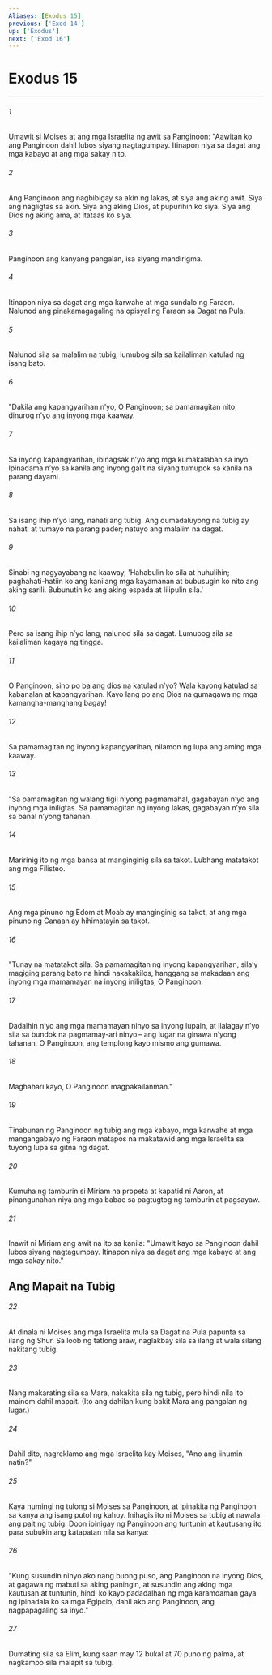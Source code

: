 ```yaml
---
Aliases: [Exodus 15]
previous: ['Exod 14']
up: ['Exodus']
next: ['Exod 16']
---
```

# Exodus 15

***

###### 1
Umawit si Moises at ang mga Israelita ng awit sa Panginoon: "Aawitan ko ang Panginoon dahil lubos siyang nagtagumpay. Itinapon niya sa dagat ang mga kabayo at ang mga sakay nito. 

###### 2
Ang Panginoon ang nagbibigay sa akin ng lakas, at siya ang aking awit. Siya ang nagligtas sa akin. Siya ang aking Dios, at pupurihin ko siya. Siya ang Dios ng aking ama, at itataas ko siya. 

###### 3
Panginoon ang kanyang pangalan, isa siyang mandirigma. 

###### 4
Itinapon niya sa dagat ang mga karwahe at mga sundalo ng Faraon. Nalunod ang pinakamagagaling na opisyal ng Faraon sa Dagat na Pula. 

###### 5
Nalunod sila sa malalim na tubig; lumubog sila sa kailaliman katulad ng isang bato. 

###### 6
"Dakila ang kapangyarihan nʼyo, O Panginoon; sa pamamagitan nito, dinurog nʼyo ang inyong mga kaaway. 

###### 7
Sa inyong kapangyarihan, ibinagsak nʼyo ang mga kumakalaban sa inyo. Ipinadama nʼyo sa kanila ang inyong galit na siyang tumupok sa kanila na parang dayami. 

###### 8
Sa isang ihip nʼyo lang, nahati ang tubig. Ang dumadaluyong na tubig ay nahati at tumayo na parang pader; natuyo ang malalim na dagat. 

###### 9
Sinabi ng nagyayabang na kaaway, 'Hahabulin ko sila at huhulihin; paghahati-hatiin ko ang kanilang mga kayamanan at bubusugin ko nito ang aking sarili. Bubunutin ko ang aking espada at lilipulin sila.' 

###### 10
Pero sa isang ihip nʼyo lang, nalunod sila sa dagat. Lumubog sila sa kailaliman kagaya ng tingga. 

###### 11
O Panginoon, sino po ba ang dios na katulad nʼyo? Wala kayong katulad sa kabanalan at kapangyarihan. Kayo lang po ang Dios na gumagawa ng mga kamangha-manghang bagay! 

###### 12
Sa pamamagitan ng inyong kapangyarihan, nilamon ng lupa ang aming mga kaaway. 

###### 13
"Sa pamamagitan ng walang tigil nʼyong pagmamahal, gagabayan nʼyo ang inyong mga iniligtas. Sa pamamagitan ng inyong lakas, gagabayan nʼyo sila sa banal nʼyong tahanan. 

###### 14
Maririnig ito ng mga bansa at manginginig sila sa takot. Lubhang matatakot ang mga Filisteo. 

###### 15
Ang mga pinuno ng Edom at Moab ay manginginig sa takot, at ang mga pinuno ng Canaan ay hihimatayin sa takot. 

###### 16
"Tunay na matatakot sila. Sa pamamagitan ng inyong kapangyarihan, silaʼy magiging parang bato na hindi nakakakilos, hanggang sa makadaan ang inyong mga mamamayan na inyong iniligtas, O Panginoon. 

###### 17
Dadalhin nʼyo ang mga mamamayan ninyo sa inyong lupain, at ilalagay nʼyo sila sa bundok na pagmamay-ari ninyo – ang lugar na ginawa nʼyong tahanan, O Panginoon, ang templong kayo mismo ang gumawa. 

###### 18
Maghahari kayo, O Panginoon magpakailanman." 

###### 19
Tinabunan ng Panginoon ng tubig ang mga kabayo, mga karwahe at mga mangangabayo ng Faraon matapos na makatawid ang mga Israelita sa tuyong lupa sa gitna ng dagat. 

###### 20
Kumuha ng tamburin si Miriam na propeta at kapatid ni Aaron, at pinangunahan niya ang mga babae sa pagtugtog ng tamburin at pagsayaw. 

###### 21
Inawit ni Miriam ang awit na ito sa kanila: "Umawit kayo sa Panginoon dahil lubos siyang nagtagumpay. Itinapon niya sa dagat ang mga kabayo at ang mga sakay nito." 

## Ang Mapait na Tubig 

###### 22
At dinala ni Moises ang mga Israelita mula sa Dagat na Pula papunta sa ilang ng Shur. Sa loob ng tatlong araw, naglakbay sila sa ilang at wala silang nakitang tubig. 

###### 23
Nang makarating sila sa Mara, nakakita sila ng tubig, pero hindi nila ito mainom dahil mapait. (Ito ang dahilan kung bakit Mara ang pangalan ng lugar.) 

###### 24
Dahil dito, nagreklamo ang mga Israelita kay Moises, "Ano ang iinumin natin?" 

###### 25
Kaya humingi ng tulong si Moises sa Panginoon, at ipinakita ng Panginoon sa kanya ang isang putol ng kahoy. Inihagis ito ni Moises sa tubig at nawala ang pait ng tubig. Doon ibinigay ng Panginoon ang tuntunin at kautusang ito para subukin ang katapatan nila sa kanya: 

###### 26
"Kung susundin ninyo ako nang buong puso, ang Panginoon na inyong Dios, at gagawa ng mabuti sa aking paningin, at susundin ang aking mga kautusan at tuntunin, hindi ko kayo padadalhan ng mga karamdaman gaya ng ipinadala ko sa mga Egipcio, dahil ako ang Panginoon, ang nagpapagaling sa inyo." 

###### 27
Dumating sila sa Elim, kung saan may 12 bukal at 70 puno ng palma, at nagkampo sila malapit sa tubig.
